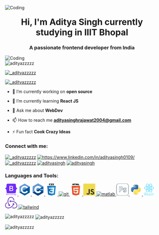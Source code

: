 <a href="https://rishavchanda.io">
  <img src="https://cdn.dribbble.com/users/1162077/screenshots/3848914/programmer.gif" alt="Coding" width="1000" align="right">
</a>

<h1 align="center">Hi, I'm <b>Aditya Singh</b> currently studying in IIIT Bhopal</h1>
<h3 align="center">A passionate frontend developer from India</h3>
<img align="right" alt="Coding" width="600" src="https://i.pinimg.com/originals/7a/54/76/7a54762be77935f15fbc575fd13ac79c.jpg">



<p align="left"> <img src="https://komarev.com/ghpvc/?username=adityazzzzz&label=Profile%20views&color=0e75b6&style=flat" alt="adityazzzzz" /> </p>
<p align="left"> <a href="https://www.linkedin.com/in/adityasingh0109/" target="blank"><img src="https://img.shields.io/twitter/follow/_adityazzzzz?logo=twitter&style=for-the-badge" alt="_adityazzzzz" /></a> </p>
<p align="left"> <a href="https://twitter.com/_adityazzzzz" target="blank"><img src="https://img.shields.io/twitter/follow/_adityazzzzz?logo=twitter&style=for-the-badge" alt="_adityazzzzz" /></a> </p>

- 🔭 I’m currently working on **open source**

- 🌱 I’m currently learning **React JS**

- 💬 Ask me about **WebDev**

- 📫 How to reach me **adityasinghrajawat2004@gmail.com**

- ⚡ Fun fact **Cook Crazy Ideas**

<h3 align="left">Connect with me:</h3>
<p align="left">
<a href="https://twitter.com/_adityazzzzz" target="blank"><img align="center" src="https://raw.githubusercontent.com/rahuldkjain/github-profile-readme-generator/master/src/images/icons/Social/twitter.svg" alt="_adityazzzzz" height="30" width="40" /></a>
<a href="https://linkedin.com/in/https://www.linkedin.com/in/adityasingh0109/" target="blank"><img align="center" src="https://raw.githubusercontent.com/rahuldkjain/github-profile-readme-generator/master/src/images/icons/Social/linked-in-alt.svg" alt="https://www.linkedin.com/in/adityasingh0109/" height="30" width="40" /></a>
<a href="https://instagram.com/_adityazzzzz" target="blank"><img align="center" src="https://raw.githubusercontent.com/rahuldkjain/github-profile-readme-generator/master/src/images/icons/Social/instagram.svg" alt="_adityazzzzz" height="30" width="40" /></a>
<a href="https://www.leetcode.com/adityasingh" target="blank"><img align="center" src="https://raw.githubusercontent.com/rahuldkjain/github-profile-readme-generator/master/src/images/icons/Social/leet-code.svg" alt="adityasingh" height="30" width="40" /></a>
<a href="https://auth.geeksforgeeks.org/user/adityasingh" target="blank"><img align="center" src="https://raw.githubusercontent.com/rahuldkjain/github-profile-readme-generator/master/src/images/icons/Social/geeks-for-geeks.svg" alt="adityasingh" height="30" width="40" /></a>
</p>

<h3 align="left">Languages and Tools:</h3>
<p align="left"> <a href="https://getbootstrap.com" target="_blank" rel="noreferrer"> <img src="https://raw.githubusercontent.com/devicons/devicon/master/icons/bootstrap/bootstrap-plain-wordmark.svg" alt="bootstrap" width="40" height="40"/> </a> <a href="https://www.cprogramming.com/" target="_blank" rel="noreferrer"> <img src="https://raw.githubusercontent.com/devicons/devicon/master/icons/c/c-original.svg" alt="c" width="40" height="40"/> </a> <a href="https://www.w3schools.com/cpp/" target="_blank" rel="noreferrer"> <img src="https://raw.githubusercontent.com/devicons/devicon/master/icons/cplusplus/cplusplus-original.svg" alt="cplusplus" width="40" height="40"/> </a> <a href="https://www.w3schools.com/css/" target="_blank" rel="noreferrer"> <img src="https://raw.githubusercontent.com/devicons/devicon/master/icons/css3/css3-original-wordmark.svg" alt="css3" width="40" height="40"/> </a> <a href="https://git-scm.com/" target="_blank" rel="noreferrer"> <img src="https://www.vectorlogo.zone/logos/git-scm/git-scm-icon.svg" alt="git" width="40" height="40"/> </a> <a href="https://www.w3.org/html/" target="_blank" rel="noreferrer"> <img src="https://raw.githubusercontent.com/devicons/devicon/master/icons/html5/html5-original-wordmark.svg" alt="html5" width="40" height="40"/> </a> <a href="https://developer.mozilla.org/en-US/docs/Web/JavaScript" target="_blank" rel="noreferrer"> <img src="https://raw.githubusercontent.com/devicons/devicon/master/icons/javascript/javascript-original.svg" alt="javascript" width="40" height="40"/> </a> <a href="https://www.mathworks.com/" target="_blank" rel="noreferrer"> <img src="https://upload.wikimedia.org/wikipedia/commons/2/21/Matlab_Logo.png" alt="matlab" width="40" height="40"/> </a> <a href="https://www.photoshop.com/en" target="_blank" rel="noreferrer"> <img src="https://raw.githubusercontent.com/devicons/devicon/master/icons/photoshop/photoshop-line.svg" alt="photoshop" width="40" height="40"/> </a> <a href="https://www.python.org" target="_blank" rel="noreferrer"> <img src="https://raw.githubusercontent.com/devicons/devicon/master/icons/python/python-original.svg" alt="python" width="40" height="40"/> </a> <a href="https://reactjs.org/" target="_blank" rel="noreferrer"> <img src="https://raw.githubusercontent.com/devicons/devicon/master/icons/react/react-original-wordmark.svg" alt="react" width="40" height="40"/> </a> <a href="https://redux.js.org" target="_blank" rel="noreferrer"> <img src="https://raw.githubusercontent.com/devicons/devicon/master/icons/redux/redux-original.svg" alt="redux" width="40" height="40"/> </a> <a href="https://tailwindcss.com/" target="_blank" rel="noreferrer"> <img src="https://www.vectorlogo.zone/logos/tailwindcss/tailwindcss-icon.svg" alt="tailwind" width="40" height="40"/> </a> </p>

<p><img align="left" backgroundcolor="black" src="https://github-readme-stats.vercel.app/api/top-langs?username=adityazzzzz&show_icons=true&locale=en&layout=compact" alt="adityazzzzz" /></p>

<p>&nbsp;<img align="center" backgroundcolor="black" src="https://github-readme-stats.vercel.app/api?username=adityazzzzz&show_icons=true&locale=en" alt="adityazzzzz" /></p>

<p><img align="center" backgroundcolor="black" src="https://github-readme-streak-stats.herokuapp.com/?user=adityazzzzz&" alt="adityazzzzz" /></p>
